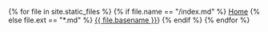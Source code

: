{% for file in site.static_files %}
{% if file.name == "/index.md" %}
<a href="/index.html">Home</a>
{% else file.ext == "*.md" %}
[{{ file.basename }}]({{site.baseurl}}/{{file.basename}}.html)}
{% endif %}
{% endfor %}
